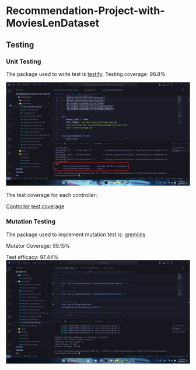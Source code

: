 # Recommendation-Project-with-MoviesLenDataset

## Testing

### Unit Testing
The package used to write test is [testify](https://github.com/stretchr/testify).
Testing coverage: 96.8% 

![Overall testing coverage](Overall_Test_Coverage.png)


The test coverage for each controller:

[Controller test coverage](Go_Coverage_Report.html)

### Mutation Testing
The package used to implement mutation test is: [gremlins](https://github.com/go-gremlins/gremlins)


Mutator Coverage: 99.15%


Test efficacy: 97.44%
![Mutation testing result](Mutation_Testing_for_Backend.png)

